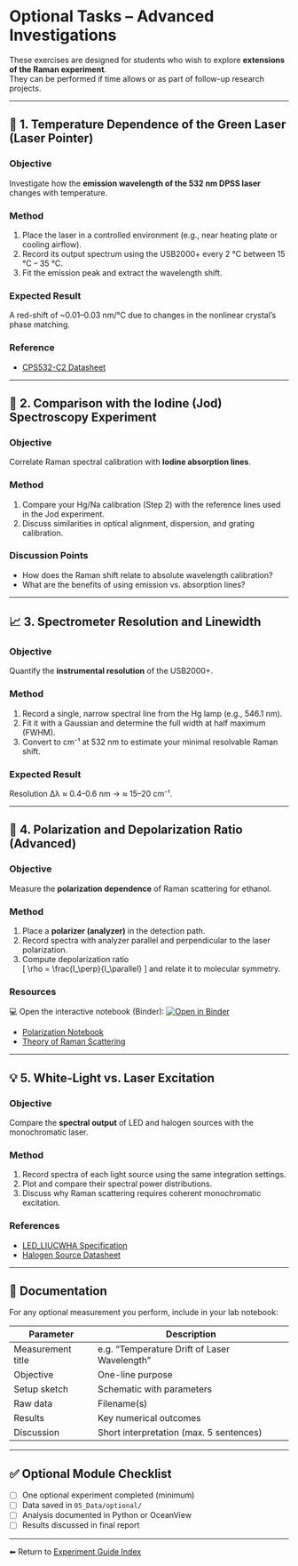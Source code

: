 # Optional Tasks – Advanced Investigations

These exercises are designed for students who wish to explore **extensions of the Raman experiment**.  
They can be performed if time allows or as part of follow-up research projects.

---

## 🔬 1. Temperature Dependence of the Green Laser (Laser Pointer)

### Objective
Investigate how the **emission wavelength of the 532 nm DPSS laser** changes with temperature.

### Method
1. Place the laser in a controlled environment (e.g., near heating plate or cooling airflow).  
2. Record its output spectrum using the USB2000+ every 2 °C between 15 °C – 35 °C.  
3. Fit the emission peak and extract the wavelength shift.

### Expected Result
A red-shift of ~0.01–0.03 nm/°C due to changes in the nonlinear crystal’s phase matching.

### Reference
- [CPS532-C2 Datasheet](../06_Literature/Diodenlasermodul_CPS532-C2.pdf)

---

## 🧠 2. Comparison with the Iodine (Jod) Spectroscopy Experiment

### Objective
Correlate Raman spectral calibration with **Iodine absorption lines**.

### Method
1. Compare your Hg/Na calibration (Step 2) with the reference lines used in the Jod experiment.  
2. Discuss similarities in optical alignment, dispersion, and grating calibration.

### Discussion Points
- How does the Raman shift relate to absolute wavelength calibration?  
- What are the benefits of using emission vs. absorption lines?

---

## 📈 3. Spectrometer Resolution and Linewidth

### Objective
Quantify the **instrumental resolution** of the USB2000+.

### Method
1. Record a single, narrow spectral line from the Hg lamp (e.g., 546.1 nm).  
2. Fit it with a Gaussian and determine the full width at half maximum (FWHM).  
3. Convert to cm⁻¹ at 532 nm to estimate your minimal resolvable Raman shift.

### Expected Result
Resolution Δλ ≈ 0.4–0.6 nm → ≈ 15–20 cm⁻¹.

---

## 🧲 4. Polarization and Depolarization Ratio (Advanced)

### Objective
Measure the **polarization dependence** of Raman scattering for ethanol.

### Method
1. Place a **polarizer (analyzer)** in the detection path.  
2. Record spectra with analyzer parallel and perpendicular to the laser polarization.  
3. Compute depolarization ratio   
   \[
   \rho = \frac{I_\perp}{I_\parallel}
   \]
   and relate it to molecular symmetry.

### Resources
💻 Open the interactive notebook (Binder):
[![Open in Binder](https://mybinder.org/badge_logo.svg)](https://mybinder.org/v2/gh/adv-labs-ufr/handbook/main?labpath=experiments/fp1/raman/02_Notebooks/depolarization_ratio.ipynb)
- [Polarization Notebook](../02_Notebooks/depolarization_ratio.ipynb)  
- [Theory of Raman Scattering](../03_Background/theory_raman_scattering.md)

---

## 💡 5. White-Light vs. Laser Excitation

### Objective
Compare the **spectral output** of LED and halogen sources with the monochromatic laser.

### Method
1. Record spectra of each light source using the same integration settings.  
2. Plot and compare their spectral power distributions.  
3. Discuss why Raman scattering requires coherent monochromatic excitation.

### References
- [LED_LIUCWHA Specification](../06_Literature/LED_LIUCWHA-SpecSheet.pdf)  
- [Halogen Source Datasheet](../06_Literature/LED_LIU-PS-SpecSheet.pdf)

---

## 📘 Documentation

For any optional measurement you perform, include in your lab notebook:

| Parameter | Description |
|------------|--------------|
| Measurement title | e.g. “Temperature Drift of Laser Wavelength” |
| Objective | One-line purpose |
| Setup sketch | Schematic with parameters |
| Raw data | Filename(s) |
| Results | Key numerical outcomes |
| Discussion | Short interpretation (max. 5 sentences) |

---

## ✅ Optional Module Checklist

- [ ] One optional experiment completed (minimum)  
- [ ] Data saved in `05_Data/optional/`  
- [ ] Analysis documented in Python or OceanView  
- [ ] Results discussed in final report  

---

⬅ Return to [Experiment Guide Index](index.md)
